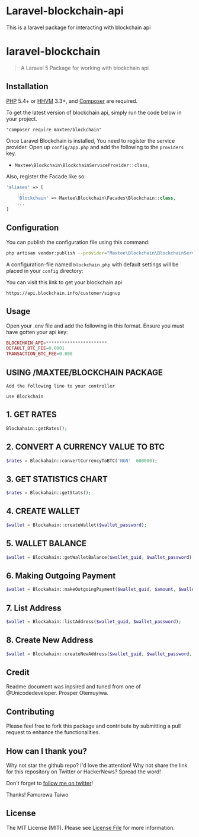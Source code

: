 # Laravel-blockchain-api
This is a laravel package for interacting with blockchain api 

# laravel-blockchain

> A Laravel 5 Package for working with blockchain api

## Installation

[PHP](https://php.net) 5.4+ or [HHVM](http://hhvm.com) 3.3+, and [Composer](https://getcomposer.org) are required.

To get the latest version of blockchain api, simply run the code below in your project.

```
"composer require maxtee/blockchain"
```
Once Laravel Blockchain is installed, You need to register the service provider. Open up `config/app.php` and add the following to the `providers` key.

* `Maxtee\Blockchain\BlockchainServiceProvider::class,`

Also, register the Facade like so:

```php
'aliases' => [
    ...
    'Blockchain' => Maxtee\Blockchain\Facades\Blockchain::class,
    ...
]
```

## Configuration

You can publish the configuration file using this command:

```bash
php artisan vendor:publish --provider="Maxtee\Blockchain\BlockchainServiceProvider"
```

A configuration-file named `blockchain.php` with default settings will be placed in your `config` directory:

You can visit this link to get your blockchain api

```
https://api.blockchain.info/customer/signup
```

## Usage

Open your .env file and add the following in this format. Ensure you must have gotten your api key:

```php
BLOCKCHAIN_API=***********************
DEFAULT_BTC_FEE=0.0001
TRANSACTION_BTC_FEE=0.000
```

## USING /MAXTEE/BLOCKCHAIN PACKAGE 
```
Add the following line to your controller

use Blockchain
```

## 1. GET RATES
```php
Blockahain::getRates();
```


## 2. CONVERT A CURRENCY VALUE TO BTC
```php
$rates = Blockahain::convertCurrencyToBTC('NGN'  600000);
```


## 3. GET STATISTICS CHART
```php
$rates = Blockahain::getStats();
```


## 4. CREATE WALLET
```php
$wallet = Blockahain::createWallet($wallet_password);
```

## 5. WALLET BALANCE
```php
$wallet = Blockahain::getWalletBalance($wallet_guid, $wallet_password);
```

## 6. Making Outgoing Payment
```php
$wallet = Blockahain::makeOutgoingPayment($wallet_guid, $amount, $wallet_password, $to_guid);
```
## 7. List Address
```php
$wallet = Blockahain::listAddress($wallet_guid, $wallet_password);
```

## 8. Create New Address
```php
$wallet = Blockahain::createNewAddress($wallet_guid, $wallet_password, $label ='');
```

## Credit 
Readme document was inpsired and tuned from one of @Unicodedeveloper. Prosper Otemuyiwa.

## Contributing

Please feel free to fork this package and contribute by submitting a pull request to enhance the functionalities.

## How can I thank you?

Why not star the github repo? I'd love the attention! Why not share the link for this repository on Twitter or HackerNews? Spread the word!

Don't forget to [follow me on twitter](https://twitter.com/taiwomix)!

Thanks!
Famurewa Taiwo

## License

The MIT License (MIT). Please see [License File](LICENSE.md) for more information.

